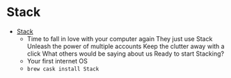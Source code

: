 # Stack
- [Stack](https://stackers.app/)
  -  Time to fall in love with your computer again  They just use Stack   Unleash the power of multiple accounts Keep the clutter away with a click What others would be saying about us Ready to start Stacking?
  - Your first internet OS
  - `brew cask install Stack`

